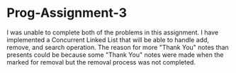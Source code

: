 # Prog-Assignment-3

I was unable to complete both of the problems in this assignment.
I have implemented a Concurrent Linked List that will be able to handle add, remove, and search operation.
The reason for more "Thank You" notes than presents could be because some "Thank You" notes were made when the marked for removal but the removal process was not completed.
